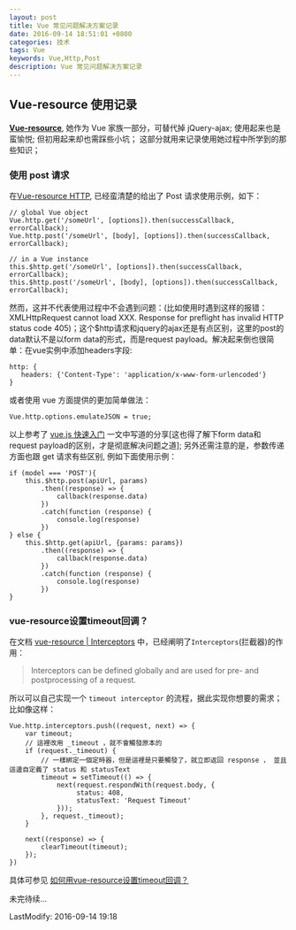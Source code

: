 ```yaml
---
layout: post
title: Vue 常见问题解决方案记录
date: 2016-09-14 18:51:01 +0800
categories: 技术
tags: Vue
keywords: Vue,Http,Post
description: Vue 常见问题解决方案记录
---
```


## Vue-resource 使用记录
**[Vue-resource](https://github.com/vuejs/vue-resource)**, 她作为 Vue 家族一部分，可替代掉 jQuery-ajax; 使用起来也是蛮愉悦; 但初用起来却也需踩些小坑；
这部分就用来记录使用她过程中所学到的那些知识；

### 使用 post 请求

在[Vue-resource HTTP](https://github.com/vuejs/vue-resource/blob/master/docs/http.md), 已经蛮清楚的给出了 Post 请求使用示例，如下：

```
// global Vue object
Vue.http.get('/someUrl', [options]).then(successCallback, errorCallback);
Vue.http.post('/someUrl', [body], [options]).then(successCallback, errorCallback);

// in a Vue instance
this.$http.get('/someUrl', [options]).then(successCallback, errorCallback);
this.$http.post('/someUrl', [body], [options]).then(successCallback, errorCallback);
```

然而，这并不代表使用过程中不会遇到问题：(比如使用时遇到这样的报错：XMLHttpRequest cannot load XXX. Response for preflight has invalid HTTP status code 405)；这个$http请求和jquery的ajax还是有点区别，这里的post的data默认不是以form data的形式，而是request payload。解决起来倒也很简单：在vue实例中添加headers字段:

```
http: {
   headers: {'Content-Type': 'application/x-www-form-urlencoded'}
}
```

或者使用 vue 方面提供的更加简单做法：

```
Vue.http.options.emulateJSON = true;
```

以上参考了 [vue.js 快速入门]([https://segmentfault.com/a/1190000003968020#articleHeader10]) 一文中写道的分享[这也得了解下form data和request payload的区别，才是彻底解决问题之道]; 另外还需注意的是，参数传递方面也跟 get 请求有些区别, 例如下面使用示例：

```
if (model === 'POST'){
	this.$http.post(apiUrl, params)
		.then((response) => {
			callback(response.data)
		})
		.catch(function (response) {
			console.log(response)
		})
} else {
	this.$http.get(apiUrl, {params: params})
		.then((response) => {
			callback(response.data)
		})
		.catch(function (response) {
			console.log(response)
		})
}
```

### vue-resource设置timeout回调？
在文档 [vue-resource | Interceptors](https://github.com/vuejs/vue-resource/blob/master/docs/http.md) 中，已经阐明了`Interceptors`(拦截器)的作用：

>Interceptors can be defined globally and are used for pre- and postprocessing of a request.

所以可以自己实现一个 `timeout interceptor` 的流程，据此实现你想要的需求；比如像这样：
```
Vue.http.interceptors.push((request, next) => {
    var timeout;
	// 這裡改用 _timeout ，就不會觸發原本的
    if (request._timeout) {
    	// 一樣綁定一個定時器，但是這裡是只要觸發了，就立即返回 response ， 並且這邊自定義了 status 和 statusText
        timeout = setTimeout(() => {
            next(request.respondWith(request.body, {
                 status: 408,
                 statusText: 'Request Timeout'
            }));
        }, request._timeout);
    }

    next((response) => {
        clearTimeout(timeout);
    });
})
```
具体可参见 [如何用vue-resource设置timeout回调？](https://segmentfault.com/q/1010000005800495)

未完待续...

LastModify: 2016-09-14 19:18
